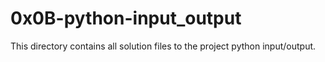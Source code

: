 # 0x0B-python-input_output

This directory contains all solution files to the project python input/output.
